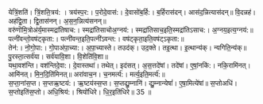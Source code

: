 

  
येत्रिं॒शति॑। त्रिं॒शति॒त्रय॑: । त्रय॑स्प॒र:। प॒रोदे॒वास॑:। दे॒वासो॑ब॒र्हि:। ब॒र्हिरास॑दन्। आस॑द॒न्नित्यास॑दन्॥ वि॒दन्नह॑। अह॑द्वि॒ता। द्वि॒तास॑नन्। अ॒स॒न॒न्नित्य॑सनन्॥  
वरु॑णॊमि॒त्रोअ॑र्य॒मास्मद्रा॑तिषाच:। स्मद्रा॑तिसाचोअ॒ग्नय॑:। स्मद्रा॑तिसाच॒इति॒स्मद्रा॑तिऽसाच:। अ॒ग्नय॒इत्य॒ग्नय॑:॥ पत्नी॑वन्तो॒वष॑ट्कृता:। पत्नी॑वन्त॒इति॒पत्नी॑ऽवन्त:। वष॑ट्कृता॒इति॒वष॑ट्ऽकृता:॥  
तेन॑:। नो॒गो॒पा:। गो॒पाअ॑पा॒च्या:। अ॒पा॒च्यास्ते। तउद॑क्। उद॒क्ते। तइ॒त्था। इ॒त्थान्य॑क्। न्यगिति॒न्य॑क्॥ पु॒रस्ता॒त्सर्व॑या। सर्व॑यावि॒शा। वि॒शेति॑वि॒शा॥  
यथा॒वश॑न्ति। वश॑न्तिदे॒वा:। दे॒वास्तथा॑। तथेत्। इद॑सत्। अ॒स॒त्तदे॑षां। तदे॑षां। ए॒षां॒नकि॑:। नकि॒रामि॑नत्। आमि॑नत्। मि॒न॒दि॒ति॑मिनत्॥ अरा॑वाच॒न। च॒नमर्त्य॑:। मर्त्य॒इति॒मर्त्य॑:॥  
स॒प्ता॒नांस॒प्त। स॒प्तऋ॒ष्टय॑:। ऋ॒ष्टय॑स्स॒प्त। स॒प्तद्यु॒म्नानि॑। द्यु॒म्नान्येषां॑। ए॒षा॒मित्ये॑षां॥ स॒प्तोअधि॑। स॒प्तोइति॑स॒प्तो। अधि॒श्रिय॑:। श्रियो॑धिरे। धि॒र॒इति॑धिरे॥ 35 ॥  
